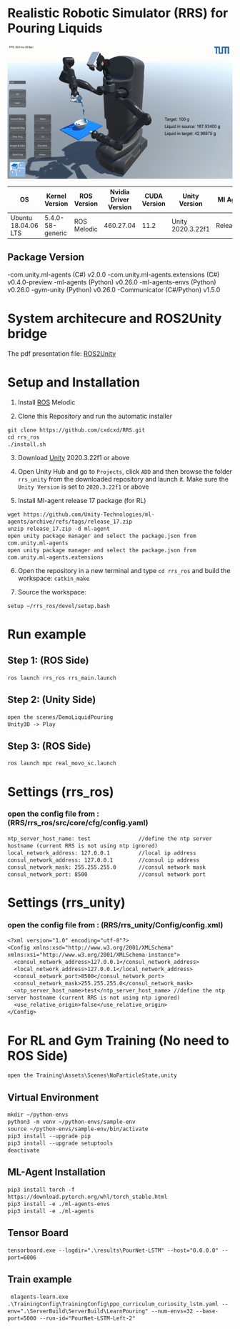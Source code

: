 # Realistic Robotic Simulator (RRS) for Pouring Liquids

![Alt text](sample2.png?raw=true "Title")

| OS  | Kernel Version | ROS Version | Nvidia Driver Version | CUDA Version | Unity Version | Ml Agents
| --- | ----------| ----------- | ------------ | ------------ | ------------ | ------------ 
| Ubuntu 18.04.06 LTS | 5.4.0-58-generic | ROS Melodic | 460.27.04 | 11.2 | Unity 2020.3.22f1 | Release_17

## Package Version
-com.unity.ml-agents (C#)	v2.0.0
-com.unity.ml-agents.extensions (C#)	v0.4.0-preview
-ml-agents (Python)	v0.26.0
-ml-agents-envs (Python)	v0.26.0
-gym-unity (Python)	v0.26.0
-Communicator (C#/Python)	v1.5.0

<!--# Unity Version
    Unity 2020.3.22f1-->
    
<!--# ROS Version
    Ubuntu 18.04.06
    ROS Melodic-->

# System architecure and ROS2Unity bridge
The pdf presentation file: [ROS2Unity](RRS1.0.pdf) 

# Setup and Installation

1) Install [ROS](http://wiki.ros.org/melodic/Installation/Ubuntu) Melodic

2) Clone this Repository and run the automatic installer
```
git clone https://github.com/cxdcxd/RRS.git
cd rrs_ros
./install.sh
```

3) Download [Unity](https://unity3d.com/get-unity/download/archive) 2020.3.22f1 or above

4) Open Unity Hub and go to `Projects`, click `ADD` and then browse the folder `rrs_unity` from the downloaded repository and launch it. Make sure the `Unity Version` is set to `2020.3.22f1` or above

5) Install Ml-agent release 17 package (for RL)
```
wget https://github.com/Unity-Technologies/ml-agents/archive/refs/tags/release_17.zip
unzip release_17.zip -d ml-agent
open unity package manager and select the package.json from com.unity.ml-agents
open unity package manager and select the package.json from com.unity.ml-agents.extensions
```

6) Open the repository in a new terminal and type `cd rrs_ros` and build the workspace: `catkin_make`

7) Source the workspace: 
```
setup ~/rrs_ros/devel/setup.bash
```

# Run example

## Step 1: (ROS Side)
```
ros launch rrs_ros rrs_main.launch 
```

## Step 2: (Unity Side)
```
open the scenes/DemoLiquidPouring
Unity3D -> Play
```

## Step 3: (ROS Side)
```
ros launch mpc real_movo_sc.launch                         
```

# Settings (rrs_ros) 
### open the config file from : (RRS/rrs_ros/src/core/cfg/config.yaml) 
    ntp_server_host_name: test               //define the ntp server hostname (current RRS is not using ntp ignored)
    local_network_address: 127.0.0.1         //local ip address
    consul_network_address: 127.0.0.1        //consul ip address
    consul_network_mask: 255.255.255.0       //consul network mask
    consul_network_port: 8500                //consul network port
    
# Settings (rrs_unity) 
### open the config file from : (RRS/rrs_unity/Config/config.xml)
    <?xml version="1.0" encoding="utf-8"?>
    <Config xmlns:xsd="http://www.w3.org/2001/XMLSchema" xmlns:xsi="http://www.w3.org/2001/XMLSchema-instance">
      <consul_network_address>127.0.0.1</consul_network_address>
      <local_network_address>127.0.0.1</local_network_address>
      <consul_network_port>8500</consul_network_port>
      <consul_network_mask>255.255.255.0</consul_network_mask>
      <ntp_server_host_name>test</ntp_server_host_name> //define the ntp server hostname (current RRS is not using ntp ignored)
      <use_relative_origin>false</use_relative_origin>
    </Config>
    
# For RL and Gym Training (No need to ROS Side)
```
open the Training\Assets\Scenes\NoParticleState.unity
```

## Virtual Environment  
```
mkdir ~/python-envs
python3 -m venv ~/python-envs/sample-env
source ~/python-envs/sample-env/bin/activate
pip3 install --upgrade pip
pip3 install --upgrade setuptools
deactivate 
```

## ML-Agent Installation 
```
pip3 install torch -f https://download.pytorch.org/whl/torch_stable.html
pip3 install -e ./ml-agents-envs
pip3 install -e ./ml-agents
```

## Tensor Board 
```
tensorboard.exe --logdir=".\results\PourNet-LSTM" --host="0.0.0.0" --port=6006
```  

## Train example
```
 mlagents-learn.exe .\TrainingConfig\TrainingConfig\ppo_curriculum_curiosity_lstm.yaml --env=".\ServerBuild\ServerBuild\LearnPouring" --num-envs=32 --base-port=5000 --run-id="PourNet-LSTM-Left-2"
```  

